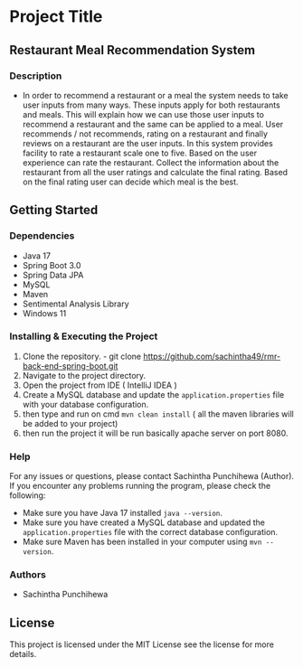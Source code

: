 # Project Title
## Restaurant Meal Recommendation System

### Description

- In order to recommend a restaurant or a meal the system needs to take user inputs
from many ways. These inputs apply for both restaurants and meals. This will explain
how we can use those user inputs to recommend a restaurant and the same can be
applied to a meal. User recommends / not recommends, rating on a restaurant and
finally reviews on a restaurant are the user inputs. In this system provides facility to
rate a restaurant scale one to five. Based on the user experience can rate the
restaurant. Collect the information about the restaurant from all the user ratings and
calculate the final rating. Based on the final rating user can decide which meal is
the best.

## Getting Started

### Dependencies
- Java 17
- Spring Boot 3.0
- Spring Data JPA
- MySQL
- Maven
- Sentimental Analysis Library
- Windows 11

### Installing & Executing the Project
1. Clone the repository. - git clone https://github.com/sachintha49/rmr-back-end-spring-boot.git
2. Navigate to the project directory.
3. Open the project from IDE ( IntelliJ IDEA )
4. Create a MySQL database and update the `application.properties` file with your database configuration.
5. then type and run on cmd `mvn clean install` ( all the maven libraries will be added to your project)
6. then run the project it will be run basically apache server on port 8080.

### Help
For any issues or questions, please contact Sachintha Punchihewa (Author).
If you encounter any problems running the program, please check the following:
- Make sure you have Java 17 installed `java --version`.
- Make sure you have created a MySQL database and updated the `application.properties` file with the correct database configuration.
- Make sure Maven has been installed in your computer using `mvn --version`.

### Authors
- Sachintha Punchihewa

## License
This project is licensed under the MIT License see the license for more details.
